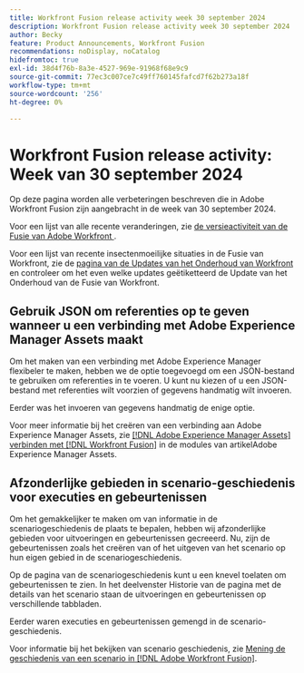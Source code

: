 ```yaml
---
title: Workfront Fusion release activity week 30 september 2024
description: Workfront Fusion release activity week 30 september 2024
author: Becky
feature: Product Announcements, Workfront Fusion
recommendations: noDisplay, noCatalog
hidefromtoc: true
exl-id: 38d4f76b-8a3e-4527-969e-91968f68e9c9
source-git-commit: 77ec3c007ce7c49ff760145fafcd7f62b273a18f
workflow-type: tm+mt
source-wordcount: '256'
ht-degree: 0%

---
```


# Workfront Fusion release activity: Week van 30 september 2024

Op deze pagina worden alle verbeteringen beschreven die in Adobe Workfront Fusion zijn aangebracht in de week van 30 september 2024.

Voor een lijst van alle recente veranderingen, zie [ de versieactiviteit van de Fusie van Adobe Workfront ](/help/workfront-fusion/fusion-product-releases/fusion-release-activity.md).

Voor een lijst van recente insectenmoeilijke situaties in de Fusie van Workfront, zie de [ pagina van de Updates van het Onderhoud van Workfront ](https://experienceleague.adobe.com/docs/workfront-known-issues/releases/current-updates.html?lang=nl-NL) en controleer om het even welke updates geëtiketteerd de Update van het Onderhoud van de Fusie van Workfront.

## Gebruik JSON om referenties op te geven wanneer u een verbinding met Adobe Experience Manager Assets maakt

Om het maken van een verbinding met Adobe Experience Manager flexibeler te maken, hebben we de optie toegevoegd om een JSON-bestand te gebruiken om referenties in te voeren. U kunt nu kiezen of u een JSON-bestand met referenties wilt voorzien of gegevens handmatig wilt invoeren.

Eerder was het invoeren van gegevens handmatig de enige optie.

Voor meer informatie bij het creëren van een verbinding aan Adobe Experience Manager Assets, zie [  [!DNL Adobe Experience Manager Assets]  verbinden met  [!DNL Workfront Fusion]](/help/workfront-fusion/references/apps-and-modules/adobe-connectors/aem-assets-modules.md#connect-adobe-experience-manager-assets-to-workfront-fusion) in de modules van artikelAdobe Experience Manager Assets.

## Afzonderlijke gebieden in scenario-geschiedenis voor executies en gebeurtenissen

Om het gemakkelijker te maken om van informatie in de scenariogeschiedenis de plaats te bepalen, hebben wij afzonderlijke gebieden voor uitvoeringen en gebeurtenissen gecreeerd. Nu, zijn de gebeurtenissen zoals het creëren van of het uitgeven van het scenario op hun eigen gebied in de scenariogeschiedenis.

Op de pagina van de scenariogeschiedenis kunt u een knevel toelaten om gebeurtenissen te zien. In het deelvenster Historie van de pagina met de details van het scenario staan de uitvoeringen en gebeurtenissen op verschillende tabbladen.

Eerder waren executies en gebeurtenissen gemengd in de scenario-geschiedenis.

Voor informatie bij het bekijken van scenario geschiedenis, zie [ Mening de geschiedenis van een scenario in  [!DNL Adobe Workfront Fusion]](/help/workfront-fusion/manage-scenarios/view-scenario-execution-history.md).
